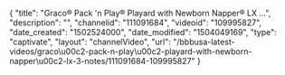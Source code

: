 {
    "title": "Graco&reg; Pack 'n Play&reg; Playard with Newborn Napper&reg; LX &hellip;",
    "description": "",
    "channelid": "111091684",
    "videoid": "109995827",
    "date_created": "1502524000",
    "date_modified": "1504049169",
    "type": "captivate",
    "layout": "channelVideo",
    "url": "\/bbbusa-latest-videos\/graco\u00c2-pack-n-play\u00c2-playard-with-newborn-napper\u00c2-lx-3-notes\/111091684-109995827"
}